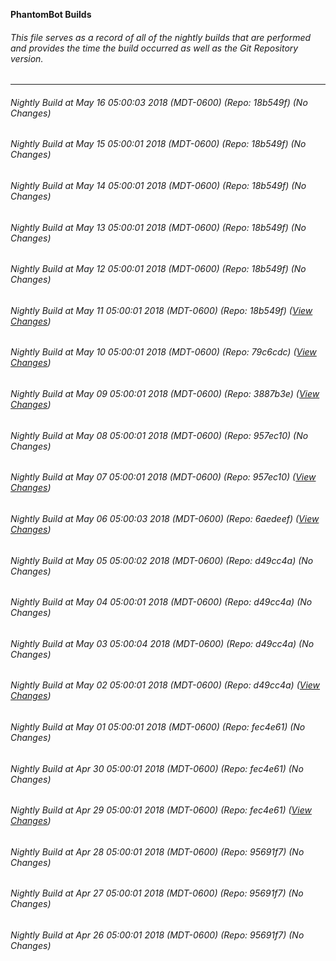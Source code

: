 **PhantomBot Builds**

###### This file serves as a record of all of the nightly builds that are performed and provides the time the build occurred as well as the Git Repository version.
-------------------------------------------------------------------------------------------------------------
###### Nightly Build at May 16 05:00:03 2018 (MDT-0600) (Repo: 18b549f) (No Changes)
###### Nightly Build at May 15 05:00:01 2018 (MDT-0600) (Repo: 18b549f) (No Changes)
###### Nightly Build at May 14 05:00:01 2018 (MDT-0600) (Repo: 18b549f) (No Changes)
###### Nightly Build at May 13 05:00:01 2018 (MDT-0600) (Repo: 18b549f) (No Changes)
###### Nightly Build at May 12 05:00:01 2018 (MDT-0600) (Repo: 18b549f) (No Changes)
###### Nightly Build at May 11 05:00:01 2018 (MDT-0600) (Repo: 18b549f) ([View Changes](https://github.com/PhantomBot/PhantomBot/compare/79c6cdc...18b549f))
###### Nightly Build at May 10 05:00:01 2018 (MDT-0600) (Repo: 79c6cdc) ([View Changes](https://github.com/PhantomBot/PhantomBot/compare/3887b3e...79c6cdc))
###### Nightly Build at May 09 05:00:01 2018 (MDT-0600) (Repo: 3887b3e) ([View Changes](https://github.com/PhantomBot/PhantomBot/compare/957ec10...3887b3e))
###### Nightly Build at May 08 05:00:01 2018 (MDT-0600) (Repo: 957ec10) (No Changes)
###### Nightly Build at May 07 05:00:01 2018 (MDT-0600) (Repo: 957ec10) ([View Changes](https://github.com/PhantomBot/PhantomBot/compare/6aedeef...957ec10))
###### Nightly Build at May 06 05:00:03 2018 (MDT-0600) (Repo: 6aedeef) ([View Changes](https://github.com/PhantomBot/PhantomBot/compare/d49cc4a...6aedeef))
###### Nightly Build at May 05 05:00:02 2018 (MDT-0600) (Repo: d49cc4a) (No Changes)
###### Nightly Build at May 04 05:00:01 2018 (MDT-0600) (Repo: d49cc4a) (No Changes)
###### Nightly Build at May 03 05:00:04 2018 (MDT-0600) (Repo: d49cc4a) (No Changes)
###### Nightly Build at May 02 05:00:01 2018 (MDT-0600) (Repo: d49cc4a) ([View Changes](https://github.com/PhantomBot/PhantomBot/compare/fec4e61...d49cc4a))
###### Nightly Build at May 01 05:00:01 2018 (MDT-0600) (Repo: fec4e61) (No Changes)
###### Nightly Build at Apr 30 05:00:01 2018 (MDT-0600) (Repo: fec4e61) (No Changes)
###### Nightly Build at Apr 29 05:00:01 2018 (MDT-0600) (Repo: fec4e61) ([View Changes](https://github.com/PhantomBot/PhantomBot/compare/95691f7...fec4e61))
###### Nightly Build at Apr 28 05:00:01 2018 (MDT-0600) (Repo: 95691f7) (No Changes)
###### Nightly Build at Apr 27 05:00:01 2018 (MDT-0600) (Repo: 95691f7) (No Changes)
###### Nightly Build at Apr 26 05:00:01 2018 (MDT-0600) (Repo: 95691f7) (No Changes)
